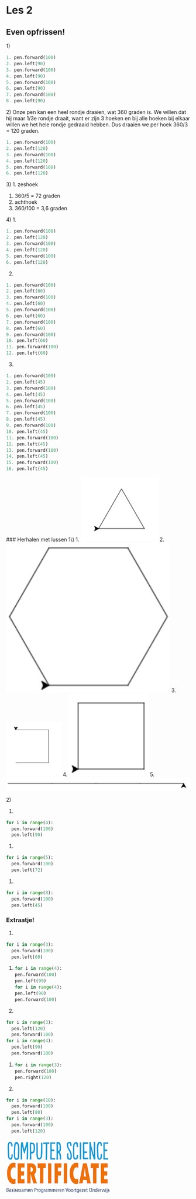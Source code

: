 # Les 2

## Even opfrissen!

1\)

```python
1. pen.forward(100)
2. pen.left(90)
3. pen.forward(100)
4. pen.left(90)
5. pen.forward(100)
6. pen.left(90)
7. pen.forward(100)
8. pen.left(90)
```

2\) Onze pen kan een heel rondje draaien, wat 360 graden is. We willen dat hij maar 1/3e rondje draait, want er zijn 3 hoeken en bij alle hoeken bij elkaar willen we het hele rondje gedraaid hebben. Dus draaien we per hoek 360/3 = 120 graden.

```python
1. pen.forward(100)
2. pen.left(120)
3. pen.forward(100)
4. pen.left(120)
5. pen.forward(100)
6. pen.left(120)
```

3\) 1. zeshoek

1. 360/5 = 72 graden
2. achthoek
3. 360/100 = 3,6 graden

4\) 1.

```python
1. pen.forward(100)
2. pen.left(120)
3. pen.forward(100)
4. pen.left(120)
5. pen.forward(100)
6. pen.left(120)
```

2.

```python
1. pen.forward(100)
2. pen.left(60)
3. pen.forward(100)
4. pen.left(60)
5. pen.forward(100)
6. pen.left(60)
7. pen.forward(100)
8. pen.left(60)
9. pen.forward(100)
10. pen.left(60)
11. pen.forward(100)
12. pen.left(60)
```

3.

```python
1. pen.forward(100)
2. pen.left(45)
3. pen.forward(100)
4. pen.left(45)
5. pen.forward(100)
6. pen.left(45)
7. pen.forward(100)
8. pen.left(45)
9. pen.forward(100)
10. pen.left(45)
11. pen.forward(100)
12. pen.left(45)
13. pen.forward(100)
14. pen.left(45)
15. pen.forward(100)
16. pen.left(45)
```

 \#\#\# Herhalen met lussen 1\\) 1. ![](../../.gitbook/assets/image-20190318130624359%20%282%29.png) 2. ![](../../.gitbook/assets/image-20190415164642350.png) 3. ![](../../.gitbook/assets/les%202%201.3.PNG) 4. ![](../../.gitbook/assets/image-20190415160753334.png) 5. ![](../../.gitbook/assets/image-20190415160852179.png)

2\)

1. 
```python
for i in range(4):
  pen.forward(100)
  pen.left(90)
```

1. 
```python
for i in range(5):
  pen.forward(100)
  pen.left(72)
```

1. 
```python
for i in range(8):
  pen.forward(100)
  pen.left(45)
```

### Extraatje!

1. 
```python
for i in range(3):
  pen.forward(100)
  pen.left(60)
```

1. ```python
   for i in range(4):
   pen.forward(100)
   pen.left(90)
   for i in range(4):
   pen.left(90)
   pen.forward(100)
   ```
2. 
```python
for i in range(3):
  pen.left(120)
  pen.forward(100)
for i in range(4):
  pen.left(90)
  pen.forward(100)
```

1. ```python
   for i in range(3):
   pen.forward(100)
   pen.right(120)
   ```
2. 
```python
for i in range(10):
  pen.forward(100)
  pen.left(80)
for i in range(3):
  pen.forward(100)
  pen.left(120)
```

![](../../.gitbook/assets/logoCSCert_10cm.jpg)


